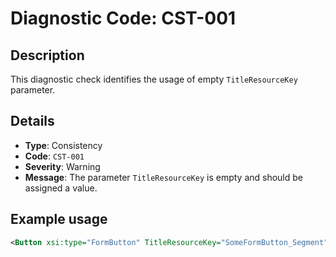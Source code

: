 # Diagnostic Code: CST-001

## Description
This diagnostic check identifies the usage of empty `TitleResourceKey` parameter.

## Details
- **Type**: Consistency
- **Code**: `CST-001`
- **Severity**: Warning
- **Message**: The parameter `TitleResourceKey` is empty and should be assigned a value.

## Example usage
```xml
<Button xsi:type="FormButton" TitleResourceKey="SomeFormButton_Segment" />
```